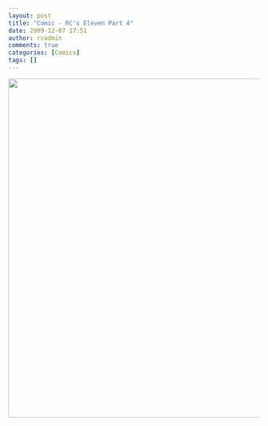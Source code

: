 ```yaml
---
layout: post
title: "Comic - RC's Eleven Part 4"
date: 2009-12-07 17:51
author: rcadmin
comments: true
categories: [Comics]
tags: []
---
```

<a href="http://bitsmack.com/wp/2009/12/07/comic-rcs-eleven-part-4/"><img src="http://bitsmack.com/wp/wp-content/uploads/2009/12/20091207.jpg" alt="" title="Now, where I have placed my thieving pants?" width="680" height="680" class="alignnone size-full wp-image-1830" /></a>
